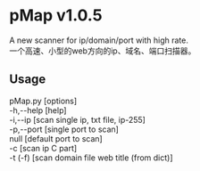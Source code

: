 pMap v1.0.5
===
A new scanner for ip/domain/port with high rate. <br>一个高速、小型的web方向的ip、域名、端口扫描器。

Usage
---
pMap.py [options]
<br>            -h,--help       [help]
<br>            -i,--ip         [scan single ip, txt file, ip-255]
<br>            -p,--port       [single port to scan]
<br>            null            [default port to scan]
<br>            -c              [scan ip C part]
<br>            -t (-f)         [scan domain file web title (from dict)]
